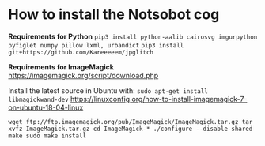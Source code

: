 # How to install the Notsobot cog
**Requirements for Python**
`pip3 install python-aalib cairosvg imgurpython pyfiglet numpy pillow lxml, urbandict`
`pip3 install git+https://github.com/Kareeeeem/jpglitch`


**Requirements for ImageMagick**
https://imagemagick.org/script/download.php

Install the latest source in Ubuntu with:
`sudo apt-get install libmagickwand-dev`
https://linuxconfig.org/how-to-install-imagemagick-7-on-ubuntu-18-04-linux


`wget ftp://ftp.imagemagick.org/pub/ImageMagick/ImageMagick.tar.gz
tar xvfz ImageMagick.tar.gz
cd ImageMagick-*
./configure --disable-shared
make
sudo make install`